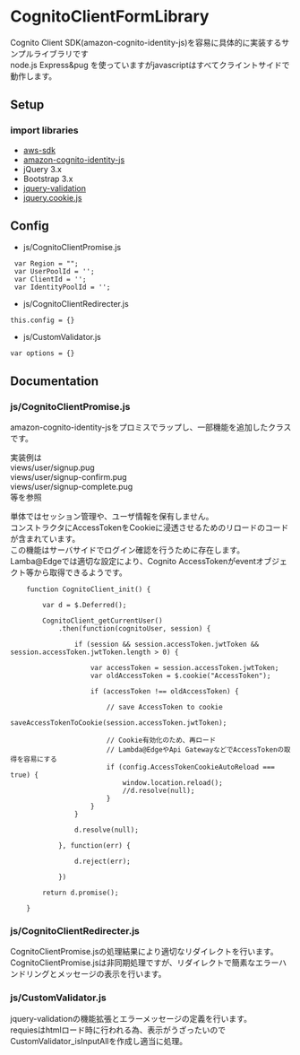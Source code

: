 # CognitoClientFormLibrary
  
Cognito Client SDK(amazon-cognito-identity-js)を容易に具体的に実装するサンプルライブラリです  
node.js Express&pug を使っていますがjavascriptはすべてクライントサイドで動作します。  
  
## Setup

### import libraries
* [aws-sdk](https://github.com/aws/aws-sdk-js)
* [amazon-cognito-identity-js](https://github.com/aws/amazon-cognito-identity-js)
* jQuery 3.x
* Bootstrap 3.x
* [jquery-validation](https://github.com/jquery-validation/jquery-validation)
* [jquery.cookie.js](https://github.com/carhartl/jquery-cookie)

## Config

* js/CognitoClientPromise.js

```
 var Region = "";
 var UserPoolId = '';
 var ClientId = '';
 var IdentityPoolId = '';
```

* js/CognitoClientRedirecter.js

```
this.config = {}
```

* js/CustomValidator.js

```
var options = {}
```

## Documentation

### js/CognitoClientPromise.js
  
amazon-cognito-identity-jsをプロミスでラップし、一部機能を追加したクラスです。  
  
実装例は  
views/user/signup.pug  
views/user/signup-confirm.pug  
views/user/signup-complete.pug  
等を参照  
  
単体ではセッション管理や、ユーザ情報を保有しません。  
コンストラクタにAccessTokenをCookieに浸透させるためのリロードのコードが含まれています。  
この機能はサーバサイドでログイン確認を行うために存在します。  
Lamba@Edgeでは適切な設定により、Cognito AccessTokenがeventオブジェクト等から取得できるようです。  

```
    function CognitoClient_init() {

        var d = $.Deferred();

        CognitoClient_getCurrentUser()
            .then(function(cognitoUser, session) {

                if (session && session.accessToken.jwtToken && session.accessToken.jwtToken.length > 0) {

                    var accessToken = session.accessToken.jwtToken;
                    var oldAccessToken = $.cookie("AccessToken");

                    if (accessToken !== oldAccessToken) {

                        // save AccessToken to cookie
                        saveAccessTokenToCookie(session.accessToken.jwtToken);

                        // Cookie有効化のため、再ロード
                        // Lambda@EdgeやApi GatewayなどでAccessTokenの取得を容易にする
                        if (config.AccessTokenCookieAutoReload === true) {
                            window.location.reload();
                            //d.resolve(null);
                        }
                    }
                }

                d.resolve(null);

            }, function(err) {

                d.reject(err);

            })

        return d.promise();

    }
```

### js/CognitoClientRedirecter.js
  
CognitoClientPromise.jsの処理結果により適切なリダイレクトを行います。  
CognitoClientPromise.jsは非同期処理ですが、リダイレクトで簡素なエラーハンドリングとメッセージの表示を行います。  
  
### js/CustomValidator.js
  
jquery-validationの機能拡張とエラーメッセージの定義を行います。  
requiesはhtmlロード時に行われる為、表示がうざったいのでCustomValidator_isInputAllを作成し適当に処理。  
